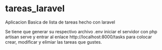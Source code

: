 # tareas_laravel
Aplicacion Basica de lista de tareas hecho con laravel

Se tiene que generar su respectivo archivo .env
iniciar el servidor con php artisan serve y 
entrar al enlace http://localhost:8000/tasks para 
colocar crear, modificar y elimiar las tareas que gustes.
